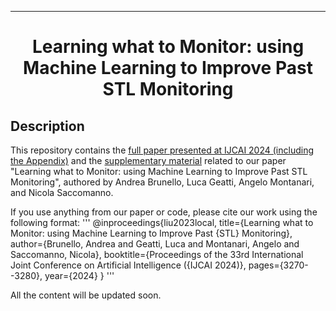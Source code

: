 ---

<div align="center">  
  
# Learning what to Monitor: using Machine Learning to Improve Past STL Monitoring     
 
</div>

## Description   
This repository contains the [full paper presented at IJCAI 2024 (including the Appendix)](https://github.com/dslab-uniud/ppSTL-IJCAI2024/blob/main/IJCAI_2024_framework_canonical.pdf) and the [supplementary material](https://github.com/dslab-uniud/ppSTL-IJCAI2024/tree/main/supplementary_material) related to our paper "Learning what to Monitor: using Machine Learning to Improve Past STL Monitoring", authored by Andrea Brunello, Luca Geatti, Angelo Montanari, and Nicola Saccomanno.

If you use anything from our paper or code, please cite our work using the following format:
'''
@inproceedings{liu2023local,
  title={Learning what to Monitor: using Machine Learning to Improve Past {STL} Monitoring},
  author={Brunello, Andrea and Geatti, Luca and Montanari, Angelo and Saccomanno, Nicola},
  booktitle={Proceedings of the 33rd International Joint Conference on Artificial Intelligence ({IJCAI 2024)},
  pages={3270--3280},
  year={2024}
}
'''

All the content will be updated soon.
